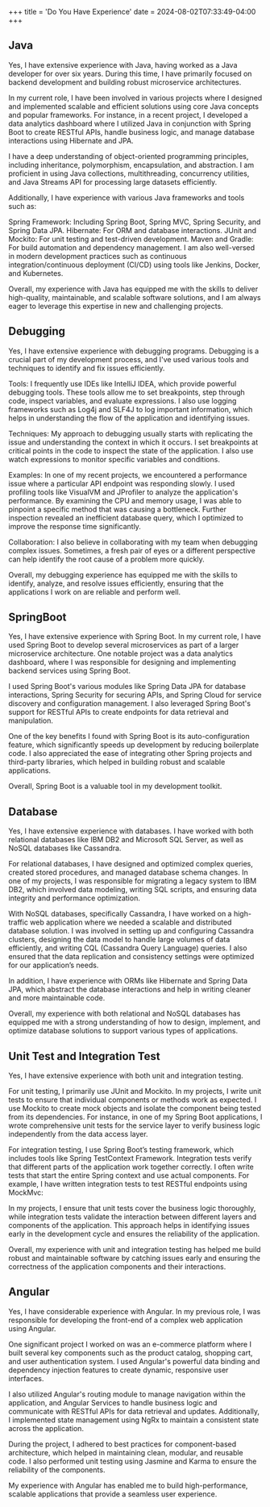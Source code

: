+++
title = 'Do You Have Experience'
date = 2024-08-02T07:33:49-04:00
+++

## Java
Yes, I have extensive experience with Java, having worked as a Java developer for over six years. During this time, I have primarily focused on backend development and building robust microservice architectures.

In my current role, I have been involved in various projects where I designed and implemented scalable and efficient solutions using core Java concepts and popular frameworks. For instance, in a recent project, I developed a data analytics dashboard where I utilized Java in conjunction with Spring Boot to create RESTful APIs, handle business logic, and manage database interactions using Hibernate and JPA.

I have a deep understanding of object-oriented programming principles, including inheritance, polymorphism, encapsulation, and abstraction. I am proficient in using Java collections, multithreading, concurrency utilities, and Java Streams API for processing large datasets efficiently.

Additionally, I have experience with various Java frameworks and tools such as:

Spring Framework: Including Spring Boot, Spring MVC, Spring Security, and Spring Data JPA.
Hibernate: For ORM and database interactions.
JUnit and Mockito: For unit testing and test-driven development.
Maven and Gradle: For build automation and dependency management.
I am also well-versed in modern development practices such as continuous integration/continuous deployment (CI/CD) using tools like Jenkins, Docker, and Kubernetes.

Overall, my experience with Java has equipped me with the skills to deliver high-quality, maintainable, and scalable software solutions, and I am always eager to leverage this expertise in new and challenging projects.

## Debugging
Yes, I have extensive experience with debugging programs. Debugging is a crucial part of my development process, and I've used various tools and techniques to identify and fix issues efficiently.

Tools: I frequently use IDEs like IntelliJ IDEA, which provide powerful debugging tools. These tools allow me to set breakpoints, step through code, inspect variables, and evaluate expressions. I also use logging frameworks such as Log4j and SLF4J to log important information, which helps in understanding the flow of the application and identifying issues.

Techniques: My approach to debugging usually starts with replicating the issue and understanding the context in which it occurs. I set breakpoints at critical points in the code to inspect the state of the application. I also use watch expressions to monitor specific variables and conditions.

Examples: In one of my recent projects, we encountered a performance issue where a particular API endpoint was responding slowly. I used profiling tools like VisualVM and JProfiler to analyze the application's performance. By examining the CPU and memory usage, I was able to pinpoint a specific method that was causing a bottleneck. Further inspection revealed an inefficient database query, which I optimized to improve the response time significantly.

Collaboration: I also believe in collaborating with my team when debugging complex issues. Sometimes, a fresh pair of eyes or a different perspective can help identify the root cause of a problem more quickly.

Overall, my debugging experience has equipped me with the skills to identify, analyze, and resolve issues efficiently, ensuring that the applications I work on are reliable and perform well.

## SpringBoot
Yes, I have extensive experience with Spring Boot. In my current role, I have used Spring Boot to develop several microservices as part of a larger microservice architecture. One notable project was a data analytics dashboard, where I was responsible for designing and implementing backend services using Spring Boot.

I used Spring Boot's various modules like Spring Data JPA for database interactions, Spring Security for securing APIs, and Spring Cloud for service discovery and configuration management. I also leveraged Spring Boot's support for RESTful APIs to create endpoints for data retrieval and manipulation.

One of the key benefits I found with Spring Boot is its auto-configuration feature, which significantly speeds up development by reducing boilerplate code. I also appreciated the ease of integrating other Spring projects and third-party libraries, which helped in building robust and scalable applications.

Overall, Spring Boot is a valuable tool in my development toolkit.

## Database
Yes, I have extensive experience with databases. I have worked with both relational databases like IBM DB2 and Microsoft SQL Server, as well as NoSQL databases like Cassandra.

For relational databases, I have designed and optimized complex queries, created stored procedures, and managed database schema changes. In one of my projects, I was responsible for migrating a legacy system to IBM DB2, which involved data modeling, writing SQL scripts, and ensuring data integrity and performance optimization.

With NoSQL databases, specifically Cassandra, I have worked on a high-traffic web application where we needed a scalable and distributed database solution. I was involved in setting up and configuring Cassandra clusters, designing the data model to handle large volumes of data efficiently, and writing CQL (Cassandra Query Language) queries. I also ensured that the data replication and consistency settings were optimized for our application’s needs.

In addition, I have experience with ORMs like Hibernate and Spring Data JPA, which abstract the database interactions and help in writing cleaner and more maintainable code.

Overall, my experience with both relational and NoSQL databases has equipped me with a strong understanding of how to design, implement, and optimize database solutions to support various types of applications.

## Unit Test and Integration Test
Yes, I have extensive experience with both unit and integration testing.

For unit testing, I primarily use JUnit and Mockito. In my projects, I write unit tests to ensure that individual components or methods work as expected. I use Mockito to create mock objects and isolate the component being tested from its dependencies. For instance, in one of my Spring Boot applications, I wrote comprehensive unit tests for the service layer to verify business logic independently from the data access layer.

For integration testing, I use Spring Boot’s testing framework, which includes tools like Spring TestContext Framework. Integration tests verify that different parts of the application work together correctly. I often write tests that start the entire Spring context and use actual components. For example, I have written integration tests to test RESTful endpoints using MockMvc:

In my projects, I ensure that unit tests cover the business logic thoroughly, while integration tests validate the interaction between different layers and components of the application. This approach helps in identifying issues early in the development cycle and ensures the reliability of the application.

Overall, my experience with unit and integration testing has helped me build robust and maintainable software by catching issues early and ensuring the correctness of the application components and their interactions.

## Angular
Yes, I have considerable experience with Angular. In my previous role, I was responsible for developing the front-end of a complex web application using Angular.

One significant project I worked on was an e-commerce platform where I built several key components such as the product catalog, shopping cart, and user authentication system. I used Angular's powerful data binding and dependency injection features to create dynamic, responsive user interfaces.

I also utilized Angular's routing module to manage navigation within the application, and Angular Services to handle business logic and communicate with RESTful APIs for data retrieval and updates. Additionally, I implemented state management using NgRx to maintain a consistent state across the application.

During the project, I adhered to best practices for component-based architecture, which helped in maintaining clean, modular, and reusable code. I also performed unit testing using Jasmine and Karma to ensure the reliability of the components.

My experience with Angular has enabled me to build high-performance, scalable applications that provide a seamless user experience.


